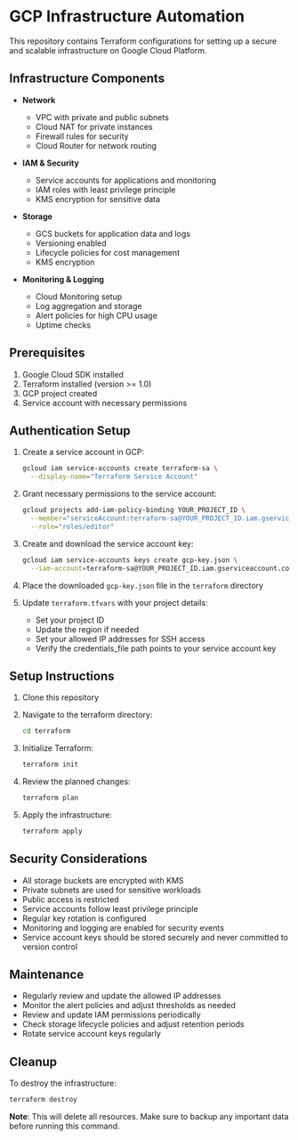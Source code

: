 # GCP Infrastructure Automation

This repository contains Terraform configurations for setting up a secure and scalable infrastructure on Google Cloud Platform.

## Infrastructure Components

- **Network**

  - VPC with private and public subnets
  - Cloud NAT for private instances
  - Firewall rules for security
  - Cloud Router for network routing

- **IAM & Security**

  - Service accounts for applications and monitoring
  - IAM roles with least privilege principle
  - KMS encryption for sensitive data

- **Storage**

  - GCS buckets for application data and logs
  - Versioning enabled
  - Lifecycle policies for cost management
  - KMS encryption

- **Monitoring & Logging**
  - Cloud Monitoring setup
  - Log aggregation and storage
  - Alert policies for high CPU usage
  - Uptime checks

## Prerequisites

1. Google Cloud SDK installed
2. Terraform installed (version >= 1.0)
3. GCP project created
4. Service account with necessary permissions

## Authentication Setup

1. Create a service account in GCP:

   ```bash
   gcloud iam service-accounts create terraform-sa \
     --display-name="Terraform Service Account"
   ```

2. Grant necessary permissions to the service account:

   ```bash
   gcloud projects add-iam-policy-binding YOUR_PROJECT_ID \
     --member="serviceAccount:terraform-sa@YOUR_PROJECT_ID.iam.gserviceaccount.com" \
     --role="roles/editor"
   ```

3. Create and download the service account key:

   ```bash
   gcloud iam service-accounts keys create gcp-key.json \
     --iam-account=terraform-sa@YOUR_PROJECT_ID.iam.gserviceaccount.com
   ```

4. Place the downloaded `gcp-key.json` file in the `terraform` directory

5. Update `terraform.tfvars` with your project details:

   - Set your project ID
   - Update the region if needed
   - Set your allowed IP addresses for SSH access
   - Verify the credentials_file path points to your service account key

## Setup Instructions

1. Clone this repository
2. Navigate to the terraform directory:

   ```bash
   cd terraform
   ```

3. Initialize Terraform:

   ```bash
   terraform init
   ```

4. Review the planned changes:

   ```bash
   terraform plan
   ```

5. Apply the infrastructure:
   ```bash
   terraform apply
   ```

## Security Considerations

- All storage buckets are encrypted with KMS
- Private subnets are used for sensitive workloads
- Public access is restricted
- Service accounts follow least privilege principle
- Regular key rotation is configured
- Monitoring and logging are enabled for security events
- Service account keys should be stored securely and never committed to version control

## Maintenance

- Regularly review and update the allowed IP addresses
- Monitor the alert policies and adjust thresholds as needed
- Review and update IAM permissions periodically
- Check storage lifecycle policies and adjust retention periods
- Rotate service account keys regularly

## Cleanup

To destroy the infrastructure:

```bash
terraform destroy
```

**Note**: This will delete all resources. Make sure to backup any important data before running this command.
